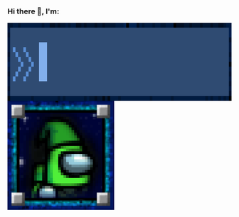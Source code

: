 ### Hi there 👋, I'm:

<img align="center" src="Assets/Titles/LoneHandymanTitle.gif" width="935" height="176" />

<img align="left" src="Assets/Profile/ProfilePhotoPixelated.gif" width="240" height="246" />

